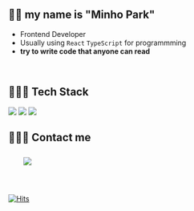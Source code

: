 ## 👋🏻 my name is **"Minho Park"**

- Frontend Developer
- Usually using `React` `TypeScript` for programmming
- **try to write code that anyone can read** 

<br>

## 👩🏻‍💻 Tech Stack 

<p>
    <img src="https://img.shields.io/badge/Typescript-3178C6?style=flat-square&logo=typescript&logoColor=white"/>
    <img src="https://img.shields.io/badge/React-61DAFB?style=flat-square&logo=react&logoColor=white"/>
    <img src="https://img.shields.io/badge/Next.js-black?style=flat-square&logo=next.js&logoColor=white"/>
</p>

## 🙋🏻‍♀️ Contact me

<div>
    <a href="https://velog.io/@kennys">
        <img 
            src="https://img.shields.io/badge/velog-11B48A?style=for-the-badge&logo=velog&logoColor=white"
            style="height: auto; margin-left: 20px; margin-right: 20px; padding: 10px;"/>
    </a>
</div>

<br>
<br>

[![Hits](https://hits.seeyoufarm.com/api/count/incr/badge.svg?url=https%3A%2F%2Fgithub.com%2Fpmhxhsj&count_bg=%2379C83D&title_bg=%23555555&icon=&icon_color=%23E7E7E7&title=hits&edge_flat=false)](https://hits.seeyoufarm.com)
